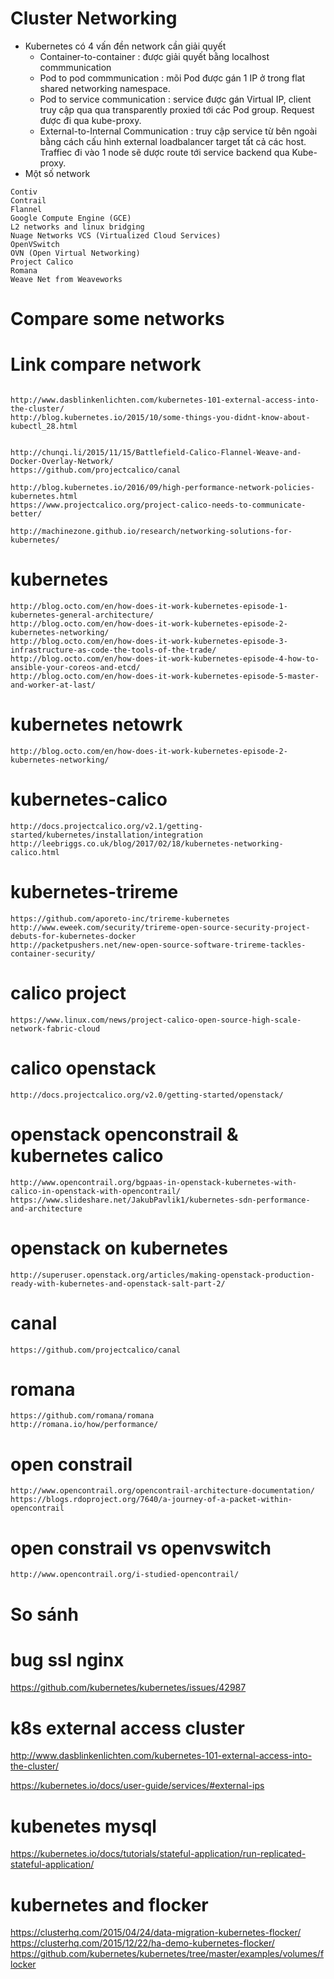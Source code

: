 # Cluster Networking
- Kubernetes có 4 vấn đền network cần giải quyết
    + Container-to-container : được giải quyết bằng localhost commmunication
    + Pod to pod commmunication : mõi Pod được gán 1 IP ở trong  flat shared networking namespace.
    + Pod to service communication : service được gán Virtual IP, client truy cập qua qua transparently proxied tới các Pod group. Request được đi qua kube-proxy.
    + External-to-Internal Communication : truy cập service từ bên ngoài bằng cách cấu hình external loadbalancer target tất cả các host. Traffiec đi vào 1 node sẽ dược route tới service backend qua Kube-proxy.
- Một số network
```
Contiv
Contrail
Flannel
Google Compute Engine (GCE)
L2 networks and linux bridging
Nuage Networks VCS (Virtualized Cloud Services)
OpenVSwitch
OVN (Open Virtual Networking)
Project Calico
Romana
Weave Net from Weaveworks
```

# Compare some networks



# Link compare network

```

http://www.dasblinkenlichten.com/kubernetes-101-external-access-into-the-cluster/
http://blog.kubernetes.io/2015/10/some-things-you-didnt-know-about-kubectl_28.html


http://chunqi.li/2015/11/15/Battlefield-Calico-Flannel-Weave-and-Docker-Overlay-Network/
https://github.com/projectcalico/canal

http://blog.kubernetes.io/2016/09/high-performance-network-policies-kubernetes.html
https://www.projectcalico.org/project-calico-needs-to-communicate-better/

http://machinezone.github.io/research/networking-solutions-for-kubernetes/
```

# kubernetes
```
http://blog.octo.com/en/how-does-it-work-kubernetes-episode-1-kubernetes-general-architecture/
http://blog.octo.com/en/how-does-it-work-kubernetes-episode-2-kubernetes-networking/
http://blog.octo.com/en/how-does-it-work-kubernetes-episode-3-infrastructure-as-code-the-tools-of-the-trade/
http://blog.octo.com/en/how-does-it-work-kubernetes-episode-4-how-to-ansible-your-coreos-and-etcd/
http://blog.octo.com/en/how-does-it-work-kubernetes-episode-5-master-and-worker-at-last/
```

# kubernetes netowrk
```
http://blog.octo.com/en/how-does-it-work-kubernetes-episode-2-kubernetes-networking/
```

# kubernetes-calico
```
http://docs.projectcalico.org/v2.1/getting-started/kubernetes/installation/integration
http://leebriggs.co.uk/blog/2017/02/18/kubernetes-networking-calico.html
```

# kubernetes-trireme
```
https://github.com/aporeto-inc/trireme-kubernetes
http://www.eweek.com/security/trireme-open-source-security-project-debuts-for-kubernetes-docker
http://packetpushers.net/new-open-source-software-trireme-tackles-container-security/
```

# calico project
```
https://www.linux.com/news/project-calico-open-source-high-scale-network-fabric-cloud
```

# calico openstack
```
http://docs.projectcalico.org/v2.0/getting-started/openstack/
```

# openstack openconstrail & kubernetes calico
```
http://www.opencontrail.org/bgpaas-in-openstack-kubernetes-with-calico-in-openstack-with-opencontrail/
https://www.slideshare.net/JakubPavlik1/kubernetes-sdn-performance-and-architecture
```

# openstack on kubernetes
```
http://superuser.openstack.org/articles/making-openstack-production-ready-with-kubernetes-and-openstack-salt-part-2/
```

# canal
```
https://github.com/projectcalico/canal
```

# romana
```
https://github.com/romana/romana
http://romana.io/how/performance/
```

# open constrail
```
http://www.opencontrail.org/opencontrail-architecture-documentation/
https://blogs.rdoproject.org/7640/a-journey-of-a-packet-within-opencontrail
```

# open constrail vs openvswitch 
```
http://www.opencontrail.org/i-studied-opencontrail/
```

# So sánh



# bug ssl nginx

https://github.com/kubernetes/kubernetes/issues/42987

# k8s external access cluster
http://www.dasblinkenlichten.com/kubernetes-101-external-access-into-the-cluster/

https://kubernetes.io/docs/user-guide/services/#external-ips


# kubenetes mysql 
https://kubernetes.io/docs/tutorials/stateful-application/run-replicated-stateful-application/

# kubernetes and flocker
https://clusterhq.com/2015/04/24/data-migration-kubernetes-flocker/
https://clusterhq.com/2015/12/22/ha-demo-kubernetes-flocker/
https://github.com/kubernetes/kubernetes/tree/master/examples/volumes/flocker
